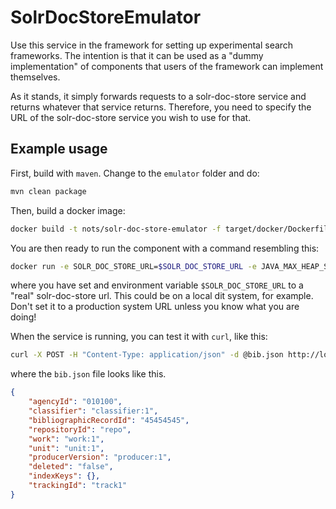 # SolrDocStoreEmulator

Use this service in the framework for setting up experimental search frameworks. 
The intention is that it can be used as a "dummy implementation" of components that users of the framework 
can implement themselves.

As it stands, it simply forwards requests to a solr-doc-store service and returns whatever that service returns.
Therefore, you need to specify the URL of the solr-doc-store service you wish to use for that.

## Example usage

First, build with `maven`. Change to the `emulator` folder and do:
```bash
mvn clean package
```

Then, build a docker image:
```bash
docker build -t nots/solr-doc-store-emulator -f target/docker/Dockerfile .
```

You are then ready to run the component with a command resembling this:
```bash
docker run -e SOLR_DOC_STORE_URL=$SOLR_DOC_STORE_URL -e JAVA_MAX_HEAP_SIZE=2g -ti -e LOG_LEVEL=debug -e LOG-FORMAT=text -p 8090:8080 nots/solr-doc-store-emulator:latest
```

where you have set and environment variable `$SOLR_DOC_STORE_URL` to a "real" solr-doc-store url. 
This could be on a local dit system, for example. 
Don't set it to a production system URL unless you know what you are doing!

When the service is running, you can test it with `curl`, like this:
```bash
curl -X POST -H "Content-Type: application/json" -d @bib.json http://localhost:8090/solr-doc-store-emulator-1.0-SNAPSHOT/api/bibliographic
```

where the `bib.json` file looks like this.
```json
{
    "agencyId": "010100",
    "classifier": "classifier:1",
    "bibliographicRecordId": "45454545",
    "repositoryId": "repo",
    "work": "work:1",
    "unit": "unit:1",
    "producerVersion": "producer:1",
    "deleted": "false",
    "indexKeys": {},
    "trackingId": "track1"
}
```